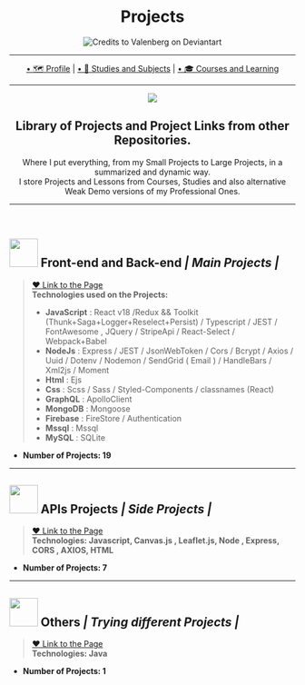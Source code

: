 <h1 align="center">Projects</h1>

<p align="center">
  <img src="https://images-wixmp-ed30a86b8c4ca887773594c2.wixmp.com/f/7a5a3db7-fb07-4532-aa4c-93f5a5d5d651/d9y6rvp-08b4238f-9618-4491-b5eb-0c44316bd858.gif?token=eyJ0eXAiOiJKV1QiLCJhbGciOiJIUzI1NiJ9.eyJzdWIiOiJ1cm46YXBwOiIsImlzcyI6InVybjphcHA6Iiwib2JqIjpbW3sicGF0aCI6IlwvZlwvN2E1YTNkYjctZmIwNy00NTMyLWFhNGMtOTNmNWE1ZDVkNjUxXC9kOXk2cnZwLTA4YjQyMzhmLTk2MTgtNDQ5MS1iNWViLTBjNDQzMTZiZDg1OC5naWYifV1dLCJhdWQiOlsidXJuOnNlcnZpY2U6ZmlsZS5kb3dubG9hZCJdfQ.A_cf7zEyv1JIIRc88yNt-9C278gkX-i76uZzLUZ3IVU" alt="Credits to Valenberg on Deviantart"
</P>


---

<p align="center">
  <a href="https://github.com/Guilherme-G-Cadilhe">• 🗺 Profile</a> |
    <a href="https://github.com/Guilherme-G-Cadilhe/Estudos-Materias"> • 📘 Studies and Subjects</a> |
   <a href="https://github.com/Guilherme-G-Cadilhe/Cursos">• 🎓 Courses and Learning</a> 
</p>

---
<p align="center">
  <img src="https://i.imgur.com/g1SQMxi.png">
</p>

<h2 align="center">
  Library of Projects and Project Links from other Repositories.
</h2>
<p align="center">
 Where I put everything, from my Small Projects to Large Projects, in a summarized and dynamic way. <br>
I store Projects and Lessons from Courses, Studies and also alternative Weak Demo versions of my Professional Ones.
</p> 

---

<br>

## <img width="50" src="https://i.imgur.com/xE78353.png">  Front-end and Back-end <i>| Main Projects |</i>
> <a href="https://github.com/Guilherme-G-Cadilhe/Projetos/tree/Projetos---Sites-e-Afins"> ❤️ Link to the Page</a> <br>
> **Technologies used on the Projects:**
> - **JavaScript** : React v18 /Redux && Toolkit (Thunk+Saga+Logger+Reselect+Persist)  / Typescript / JEST / FontAwesome , JQuery / StripeApi / React-Select / Webpack+Babel
> - **NodeJs** : Express / JEST / JsonWebToken / Cors / Bcrypt / Axios / Uuid / Dotenv / Nodemon / SendGrid ( Email ) / HandleBars / Xml2js / Moment
> - **Html** : Ejs
> - **Css** : Scss / Sass / Styled-Components  / classnames (React)
> - **GraphQL** : ApolloClient
> - **MongoDB** : Mongoose
> - **Firebase** : FireStore / Authentication
> - **Mssql** : Mssql
> - **MySQL** : SQLite
- **Number of Projects: 19**

---
## <img width="50" src="https://www.svgrepo.com/show/261808/api.svg"> APIs Projects <i>| Side Projects |</i>


> <a href="https://github.com/Guilherme-G-Cadilhe/Projetos_de_API"> ❤️ Link to the Page</a> <br>
> **Technologies: Javascript, Canvas.js , Leaflet.js, Node , Express, CORS , AXIOS, HTML**
- **Number of Projects: 7**

---
## <img width="50" src="https://i.imgur.com/RWdvwPO.png"> Others <i>| Trying different Projects |</i>


> <a href="https://github.com/Guilherme-G-Cadilhe/Projetos/tree/Projetos-programas-e-outros"> ❤️ Link to the Page</a> <br>
> **Technologies: Java**
- **Number of Projects: 1**
